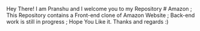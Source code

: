 Hey There! I am Pranshu and I welcome you to my Repository # Amazon ; This Repository contains a Front-end clone of Amazon Website ; Back-end work is still in progress ; Hope You Like it.
Thanks and regards :)
